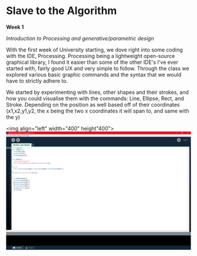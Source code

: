 # Slave to the Algorithm
**Week 1**

*Introduction to Processing and generative/parametric design*

With the first week of University starting, we dove right into some coding with the IDE, Processing. Processing being a lightweight open-source graphical library, I found it easier than some of the other IDE's I've ever started with, fairly good UX and very simple to follow. Through the class we explored various basic graphic commands and the syntax that we would have to strictly adhere to.

We started by experimenting with lines, other shapes and their strokes, and how you could visualise them with the commands: Line, Ellipse, Rect, and Stroke. Depending on the position as well based off of their coordinates (x1,x2,y1,y2, the x being the two x coordinates it will span to, and same with the y)

<img align="left" width="400" height"400">![Image of Code](https://github.com/Dropboy/Slave-to-the-Algorithm/blob/Journal/Images%20and%20Resources/Week%201/Code.png)
